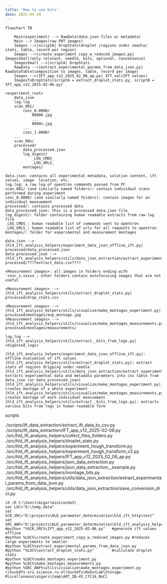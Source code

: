 ```yaml
---
title: 'How to use bits'
date: 2025-04-29
---
```


```{mermaid; OLD, delete once NEW is updated}
flowchart TB

    Main(experiment) --> RawData(data.json files w/ metadata)
    Main --> Images(raw PDT images)
    Images -->|scriptA| DropStats(droplet /regions under needle/ stats, table, record per region)
    Images -->|create_experiment_copy_w_reduced_images.py| ImagesSmall(only relevant, needle, bits, optional, convenience)
    ImagesSmall -->|scriptA| DropStats
    RawData -->|extract_experimental_params_from_data_json.py| RawDataTable(composition to images, table, record per image)
    Images -->|IFT_app_v12_2025_02_06_ap.py| IFT_val(IFT values)
    ImagesToDropStats(scriptA = extract_droplet_stats.py, scriptB = IFT_app_v12_2025-02-06.py)
```

```{mermaid; NEW folder content}
<experiment_root>
    data.json
    log.log
    scan_001/
        conc_0.0000/
            00000.jpg
            ...
            0000n.jpg
        ...
        conc_1.0000/
    ...
    scan_00n/
    processed/
        data_processed.json
        log_digest/
            _LOG_CMDS_
            _LOG_URLS_
        montages/
```

```{explanation of content}
data.json: contains all experimental metadata, solution content, ift values, image  location, etc.
log.log: a raw log of opentron commands passed from PC
scan_001/ (and similarly named folders): contain individual scans performed during experiment
conc_0.0000/ (and similarly named folders): contain images for an individual measuement
processed/: contains processed data
data_processed.json: this is a processed data.json file 
log_digest/: folder containing human readable extracts from raw log file
_LOG_CMDS_: human readable list of commands sent to opentron
_LOG_URLS_: human readable list of urls for all requests to opentron
montages/: folder for experimental and measurement montages
```


```{modifications}
data.json --> |hld_ift_analysis_helpers/experiment_data_json_offline_ift.py| processed/data_processed.json
data_processed.json --> |hld_ift_analysis_helpers/utils/data_json_extraction/extract_experimental_params_from_data_json.py| processed/????extract_data.csv????

<Measurement images>: all images in folders ending with `conc_x.xxxxx`; other folders contain autofocusing images that are not useful

<Measurement images> --> |hld_ift_analysis_helpers/utils/extract_droplet_stats.py| processed/drop_stats.csv

<Measurement images> --> |hld_ift_analysis_helpers/utils/visualize/make_montages_experiment.py| processed/montages/exp_montage.jpg
<Measurement images> --> |hld_ift_analysis_helpers/utils/visualize/make_montages_measurements.py| processed/montages/measurements/

log.log --> |hld_ift_analysis_helpers/utils/extract__bits_from_logs.py| <digested_logs>
```

```{script explanations}
|hld_ift_analysis_helpers/experiment_data_json_offline_ift.py|: offline evaluation of ift values
|hld_ift_analysis_helpers/utils/extract_droplet_stats.py|: extract stats of regions dripping under needle
|hld_ift_analysis_helpers/utils/data_json_extraction/extract_experimental_params_from_data_json.py|: extracts experimental data and metadata paramters into csv table from data.json (or data_processed.json)
|hld_ift_analysis_helpers/utils/visualize/make_montages_experiment.py|: creates montage of a whole experiment
|hld_ift_analysis_helpers/utils/visualize/make_montages_measurements.py|: creates montage of each individual measuement
|hld_ift_analysis_helpers/utils/extract__bits_from_logs.py|: extracts various bits from logs in human readable form
```


scripts

./scripts/ift_data_extraction/extract_ift_data_to_csv.py
./scripts/ift_data_extraction/IFT_app_v12_2025-02-06.py
./src/hld_ift_analysis_helpers/collect_files_folders.py
./src/hld_ift_analysis_helpers/droplet_stats.py
./src/hld_ift_analysis_helpers/experiment_hough_transform.py
./src/hld_ift_analysis_helpers/experiment_hough_transform_v2.py
./src/hld_ift_analysis_helpers/IFT_app_v12_2025_02_06_ap.py
./src/hld_ift_analysis_helpers/json_data_extraction.py
./src/hld_ift_analysis_helpers/json_data_extraction__example.py
./src/hld_ift_analysis_helpers/montage_bits.py
./src/hld_ift_analysis_helpers/utils/data_json_extraction/extract_experimental_params_from_data_json.py
./src/hld_ift_analysis_helpers/utils/data_json_extraction/save_conversion_dict.py


```{command prompt}
cd /D C:\Users\Aigar\miniconda3\
set LOC="D:\temp_data"
set SCR_SRC="D:\projects\HLD_parameter_determination\hld_ift_http\test"
set SRC_ANF="D:\projects\HLD_parameter_determination\hld_ift_analysis_helpers\src\hld_ift_analysis_helpers"
#python "%SCR_SRC%\IFT_app_v12_2025-02-06.py"   #generate ift values offline
#python %LOC%\create_experiment_copy_w_reduced_images.py #reduces large experiments to smaller
#python %LOC%\extract_experimental_params_from_data_json.py
#python "%LOC%\extract_droplet_stats.py"        #calculate droplet stats
#python %LOC%\make_montages_experiment.py
#python %LOC%\make_montages_measurements.py
#python %SRC_ANF%\utils\visualize\make_montages_experiment.py \\huckdfs-srv.science.ru.nl\huckdfs\RobotLab\Storage-Miscellaneous\aigars\temp\AOT_IB-45_C7C16_NaCl
```

